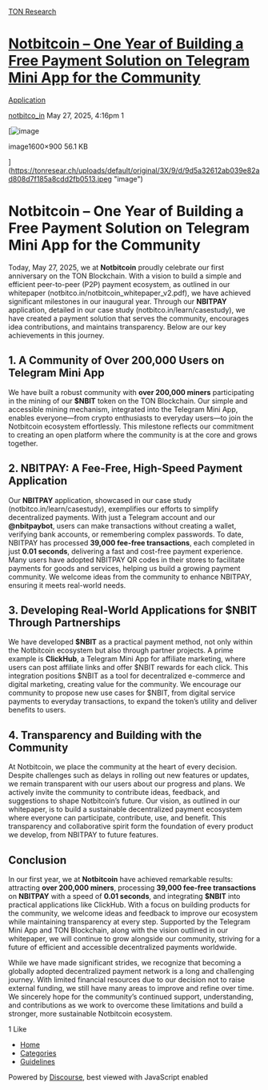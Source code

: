 [TON Research](/)

# [Notbitcoin – One Year of Building a Free Payment Solution on Telegram Mini App for the Community](/t/notbitcoin-one-year-of-building-a-free-payment-solution-on-telegram-mini-app-for-the-community/41550)

[Application](/c/application/20) 

    

[notbitco\_in](https://tonresear.ch/u/notbitco_in)   May 27, 2025, 4:16pm  1

[![image](https://tonresear.ch/uploads/default/optimized/3X/9/d/9d5a32612ab039e82ad808d7f185a8cdd2fb0513_2_690x388.jpeg)

image1600×900 56.1 KB

](https://tonresear.ch/uploads/default/original/3X/9/d/9d5a32612ab039e82ad808d7f185a8cdd2fb0513.jpeg "image")

# [](#p-68654-notbitcoin-one-year-of-building-a-free-payment-solution-on-telegram-mini-app-for-the-community-1)Notbitcoin – One Year of Building a Free Payment Solution on Telegram Mini App for the Community

Today, May 27, 2025, we at **Notbitcoin** proudly celebrate our first anniversary on the TON Blockchain. With a vision to build a simple and efficient peer-to-peer (P2P) payment ecosystem, as outlined in our whitepaper (notbitco.in/notbitcoin\_whitepaper\_v2.pdf), we have achieved significant milestones in our inaugural year. Through our **NBITPAY** application, detailed in our case study (notbitco.in/learn/casestudy), we have created a payment solution that serves the community, encourages idea contributions, and maintains transparency. Below are our key achievements in this journey.

## [](#p-68654-h-1-a-community-of-over-200000-users-on-telegram-mini-app-2)1\. A Community of Over 200,000 Users on Telegram Mini App

We have built a robust community with **over 200,000 miners** participating in the mining of our **$NBIT** token on the TON Blockchain. Our simple and accessible mining mechanism, integrated into the Telegram Mini App, enables everyone—from crypto enthusiasts to everyday users—to join the Notbitcoin ecosystem effortlessly. This milestone reflects our commitment to creating an open platform where the community is at the core and grows together.

## [](#p-68654-h-2-nbitpay-a-fee-free-high-speed-payment-application-3)2\. NBITPAY: A Fee-Free, High-Speed Payment Application

Our **NBITPAY** application, showcased in our case study (notbitco.in/learn/casestudy), exemplifies our efforts to simplify decentralized payments. With just a Telegram account and our **@nbitpaybot**, users can make transactions without creating a wallet, verifying bank accounts, or remembering complex passwords. To date, NBITPAY has processed **39,000 fee-free transactions**, each completed in just **0.01 seconds**, delivering a fast and cost-free payment experience. Many users have adopted NBITPAY QR codes in their stores to facilitate payments for goods and services, helping us build a growing payment community. We welcome ideas from the community to enhance NBITPAY, ensuring it meets real-world needs.

## [](#p-68654-h-3-developing-real-world-applications-for-nbit-through-partnerships-4)3\. Developing Real-World Applications for $NBIT Through Partnerships

We have developed **$NBIT** as a practical payment method, not only within the Notbitcoin ecosystem but also through partner projects. A prime example is **ClickHub**, a Telegram Mini App for affiliate marketing, where users can post affiliate links and offer $NBIT rewards for each click. This integration positions $NBIT as a tool for decentralized e-commerce and digital marketing, creating value for the community. We encourage our community to propose new use cases for $NBIT, from digital service payments to everyday transactions, to expand the token’s utility and deliver benefits to users.

## [](#p-68654-h-4-transparency-and-building-with-the-community-5)4\. Transparency and Building with the Community

At Notbitcoin, we place the community at the heart of every decision. Despite challenges such as delays in rolling out new features or updates, we remain transparent with our users about our progress and plans. We actively invite the community to contribute ideas, feedback, and suggestions to shape Notbitcoin’s future. Our vision, as outlined in our whitepaper, is to build a sustainable decentralized payment ecosystem where everyone can participate, contribute, use, and benefit. This transparency and collaborative spirit form the foundation of every product we develop, from NBITPAY to future features.

## [](#p-68654-conclusion-6)Conclusion

In our first year, we at **Notbitcoin** have achieved remarkable results: attracting **over 200,000 miners**, processing **39,000 fee-free transactions** on **NBITPAY** with a speed of **0.01 seconds**, and integrating **$NBIT** into practical applications like ClickHub. With a focus on building products for the community, we welcome ideas and feedback to improve our ecosystem while maintaining transparency at every step. Supported by the Telegram Mini App and TON Blockchain, along with the vision outlined in our whitepaper, we will continue to grow alongside our community, striving for a future of efficient and accessible decentralized payments worldwide.

While we have made significant strides, we recognize that becoming a globally adopted decentralized payment network is a long and challenging journey. With limited financial resources due to our decision not to raise external funding, we still have many areas to improve and refine over time. We sincerely hope for the community’s continued support, understanding, and contributions as we work to overcome these limitations and build a stronger, more sustainable Notbitcoin ecosystem.

  1 Like

*   [Home](/)
*   [Categories](/categories)
*   [Guidelines](/guidelines)

Powered by [Discourse](https://www.discourse.org), best viewed with JavaScript enabled
